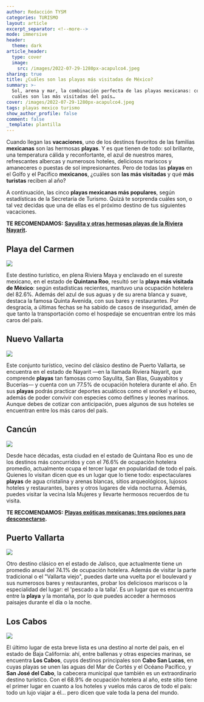 ```yaml
---
author: Redacción TYSM
categories: TURISMO
layout: article
excerpt_separator: <!--more-->
mode: immersive
header:
  theme: dark
article_header:
  type: cover
  image:
    src: /images/2022-07-29-1280px-acapulco4.jpeg
sharing: true
title: ¿Cuáles son las playas más visitadas de México?
summary: >-
  Sol, arena y mar, la combinación perfecta de las playas mexicanas: conoce
  cuáles son las más visitadas del país…
cover: /images/2022-07-29-1280px-acapulco4.jpeg
tags: playas mexico turismo
show_author_profile: false
comment: false
_template: plantilla
---
```







Cuando llegan las **vacaciones**, uno de los destinos favoritos de las familias **mexicanas** son las hermosas **playas**. Y es que tienen de todo: sol brillante, una temperatura cálida y reconfortante, el azul de nuestros mares, refrescantes albercas y numerosos hoteles, deliciosos mariscos y amaneceres o puestas de sol impresionantes. Pero de todas las **playas** en el Golfo y el Pacífico **mexicanos**, ¿cuáles son **las más visitadas** y qué **más turistas** reciben al año?

A continuación, las cinco **playas mexicanas más populares**, según estadísticas de la Secretaría de Turismo. Quizá te sorprenda cuáles son, o tal vez decidas que una de ellas es el próximo destino de tus siguientes vacaciones.

**TE RECOMENDAMOS:** [**Sayulita y otras hermosas playas de la Riviera Nayarit**](https://blog.tonoysumariachi.com/turismo/2022/12/05/sayulita-y-otras-hermosas-playas-de-la-riviera-nayarit.html)**.**

## Playa del Carmen

![](https://upload.wikimedia.org/wikipedia/commons/thumb/7/74/Playa-del-carmen-beach.jpg/1024px-Playa-del-carmen-beach.jpg)

Este destino turístico, en plena Riviera Maya y enclavado en el sureste mexicano, en el estado de **Quintana Roo**, resultó ser la **playa más visitada** **de México**: según estadísticas recientes, mantuvo una ocupación hotelera del 82.6%. Además del azul de sus aguas y de su arena blanca y suave, destaca la famosa Quinta Avenida, con sus bares y restaurantes. Por desgracia, a últimas fechas se ha sabido de casos de inseguridad, amén de que tanto la transportación como el hospedaje se encuentran entre los más caros del país.

## Nuevo Vallarta

![](https://upload.wikimedia.org/wikipedia/commons/thumb/6/61/Nuevo_Vallarta_2.JPG/1024px-Nuevo_Vallarta_2.JPG)

Este conjunto turístico, vecino del clásico destino de Puerto Vallarta, se encuentra en el estado de Nayarit —en la llamada Riviera Nayarit, que comprende **playas** tan famosas como Sayulita, San Blas, Guayabitos y Bucerías— y cuenta con un 77.5% de ocupación hotelera durante el año. En sus **playas** podrás practicar deportes acuáticos como el snorkel y el buceo, además de poder convivir con especies como delfines y leones marinos. Aunque debes de cotizar con anticipación, pues algunos de sus hoteles se encuentran entre los más caros del país.

## Cancún

![](https://upload.wikimedia.org/wikipedia/commons/thumb/1/1f/Hotel_Zone_in_Cancun%2C_Mexico.jpg/1024px-Hotel_Zone_in_Cancun%2C_Mexico.jpg)

Desde hace décadas, esta ciudad en el estado de Quintana Roo es uno de los destinos más concurridos y con el 76.6% de ocupación hotelera promedio, actualmente ocupa el tercer lugar en popularidad de todo el país. Quienes lo visitan dicen que es un lugar que lo tiene todo: espectaculares **playas** de agua cristalina y arenas blancas, sitios arqueológicos, lujosos hoteles y restaurantes, bares y otros lugares de vida nocturna. Además, puedes visitar la vecina Isla Mujeres y llevarte hermosos recuerdos de tu visita.

**TE RECOMENDAMOS:** [**Playas exóticas mexicanas: tres opciones para desconectarse**](https://blog.tonoysumariachi.com/turismo/2022/04/26/playas-exoticas-mexicanas-tres-opciones-para-desconectarse.html)**.**

## Puerto Vallarta

![](https://upload.wikimedia.org/wikipedia/commons/thumb/e/ec/Puerto_Vallarta%2C_Mexico%2C_2021_-_44.jpg/1024px-Puerto_Vallarta%2C_Mexico%2C_2021_-_44.jpg)

Otro destino clásico en el estado de Jalisco, que actualmente tiene un promedio anual del 74.1% de ocupación hotelera. Además de visitar la parte tradicional o el "Vallarta viejo", puedes darte una vuelta por el boulevard y sus numerosos bares y restaurantes, probar los deliciosos mariscos o la especialidad del lugar: el 'pescado a la talla'. Es un lugar que es encuentra entre la **playa** y la montaña, por lo que puedes acceder a hermosos paisajes durante el día o la noche.

## Los Cabos

![](https://upload.wikimedia.org/wikipedia/commons/thumb/2/26/Arco_de_Los_Cabos%2C_BCS.JPG/1024px-Arco_de_Los_Cabos%2C_BCS.JPG)

El último lugar de esta breve lista es una destino al norte del país, en el estado de Baja California: ahí, entre ballenas y otras especies marinas, se encuentra **Los Cabos**, cuyos destinos principales son **Cabo San Lucas**, en cuyas playas se unen las aguas del Mar de Cortés y el Océano Pacífico, y **San José del Cabo**, la cabecera municipal que también es un extraordinario destino turístico. Con el 68.9% de ocupación hotelera al año, este sitio tiene el primer lugar en cuanto a los hoteles y vuelos más caros de todo el país: todo un lujo viajar a él… pero dicen que vale toda la pena del mundo.
